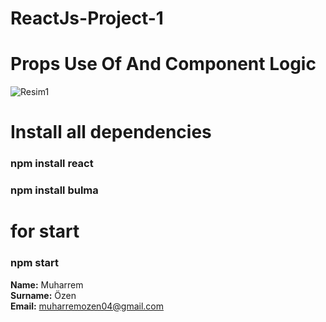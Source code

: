 # ReactJs-Project-1

# Props Use Of And Component Logic
![Resim1](https://user-images.githubusercontent.com/60547236/212499897-5f1e649f-1a12-47a9-baf6-13b36e5e473b.png)

# Install all dependencies
<h3> npm install react </h3>
<h3> npm install bulma </h3>

# for start
<h3> npm start </h3>






**Name:** Muharrem  <br>
**Surname:** Özen <br>
**Email:** muharremozen04@gmail.com
